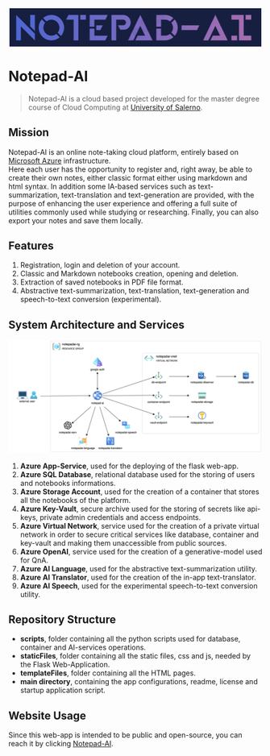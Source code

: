 <div align = "center">
    <img src = "logo.png" style = "width: 500px;">
</div>

# Notepad-AI
> Notepad-AI is a cloud based project developed for the master degree course of Cloud Computing at [University of Salerno](https://www.unisa.it/).

## Mission
Notepad-AI is an online note-taking cloud platform, entirely based on [Microsoft Azure](https://azure.microsoft.com) infrastructure. <br>Here each user has the opportunity to register and, right away, be able to create their own notes, either classic format either using markdown and html syntax. In addition some IA-based services such as text-summarization, text-translation and text-generation are provided, with the purpose of enhancing the user experience and offering a full suite of utilities commonly used while studying or researching. Finally, you can also export your notes and save them locally.

## Features
1. Registration, login and deletion of your account.
2. Classic and Markdown notebooks creation, opening and deletion.
3. Extraction of saved notebooks in PDF file format.
4. Abstractive text-summarization, text-translation, text-generation and speech-to-text conversion (experimental).

## System Architecture and Services
![System Architecture](notepadai-diagram.png)
1. **Azure App-Service**, used for the deploying of the flask web-app.
2. **Azure SQL Database**, relational database used for the storing of users and notebooks informations.
3. **Azure Storage Account**, used for the creation of a container that stores all the notebooks of the platform.
4. **Azure Key-Vault**, secure archive used for the storing of secrets like api-keys, private admin credentials and access endpoints.
5. **Azure Virtual Network**, service used for the creation of a private virtual network in order to secure critical services like database, container and key-vault and making them unaccessible from public sources.
6. **Azure OpenAI**, service used for the creation of a generative-model used for QnA.
7. **Azure AI Language**, used for the abstractive text-summarization utility.
8. **Azure AI Translator**, used for the creation of the in-app text-translator.
9. **Azure AI Speech**, used for the experimental speech-to-text conversion utility.

## Repository Structure
- **scripts**, folder containing all the python scripts used for database, container and AI-services operations.
- **staticFiles**, folder containing all the static files, css and js,  needed by the Flask Web-Application.
- **templateFiles**, folder containing all the HTML pages.
- **main directory**, containing the app configurations, readme, license and startup application script.

## Website Usage
Since this web-app is intended to be public and open-source, you can reach it by clicking [Notepad-AI](https://notepad-ai.azurewebsites.net).
